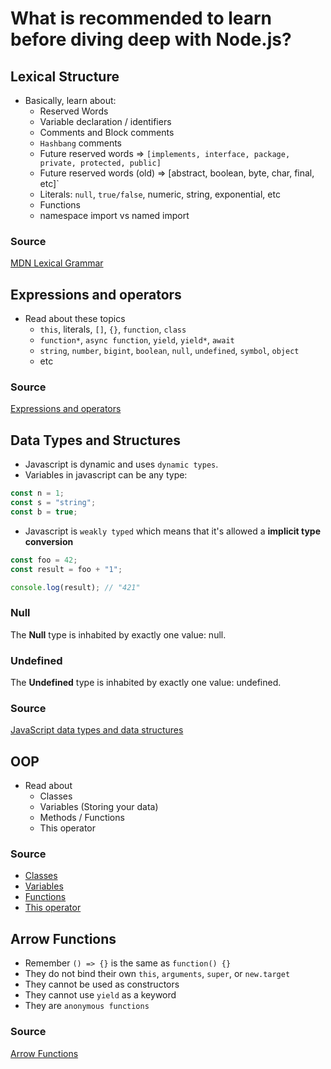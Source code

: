 # What is recommended to learn before diving deep with Node.js?

## Lexical Structure

- Basically, learn about:
  - Reserved Words
  - Variable declaration / identifiers
  - Comments and Block comments
  - `Hashbang` comments
  - Future reserved words => `[implements, interface, package, private, protected, public]`
  - Future reserved words (old) => [abstract, boolean, byte, char, final, etc]`
  - Literals: `null`, `true/false`, numeric, string, exponential, etc
  - Functions
  - namespace import vs named import

### Source

[MDN Lexical Grammar](https://developer.mozilla.org/en-US/docs/Web/JavaScript/Reference/Lexical_grammar)

## Expressions and operators

- Read about these topics
  - `this`, literals, `[]`, `{}`, `function`, `class`
  - `function*`, `async function`, `yield`, `yield*`, `await`
  - `string`, `number`, `bigint`, `boolean`, `null`, `undefined`, `symbol`, `object`
  - etc

### Source

[Expressions and operators](https://developer.mozilla.org/en-US/docs/Web/JavaScript/Reference/Operators)

## Data Types and Structures

- Javascript is dynamic and uses `dynamic types`.
- Variables in javascript can be any type:

```javascript
const n = 1;
const s = "string";
const b = true;
```

- Javascript is `weakly typed` which means that it's allowed a **implicit type conversion**

```javascript
const foo = 42;
const result = foo + "1";

console.log(result); // "421"
```

### Null

The **Null** type is inhabited by exactly one value: null.

### Undefined

The **Undefined** type is inhabited by exactly one value: undefined.

### Source

[JavaScript data types and data structures](https://developer.mozilla.org/en-US/docs/Web/JavaScript/Data_structures)

## OOP

- Read about
  - Classes
  - Variables (Storing your data)
  - Methods / Functions
  - This operator

### Source

- [Classes](https://developer.mozilla.org/en-US/docs/Web/JavaScript/Reference/Classes)
- [Variables](https://developer.mozilla.org/en-US/docs/Learn/JavaScript/First_steps/Variables#what_is_a_variable)
- [Functions](https://developer.mozilla.org/en-US/docs/Web/JavaScript/Guide/Functions)
- [This operator](https://developer.mozilla.org/en-US/docs/Web/JavaScript/Reference/Operators/this)

## Arrow Functions

- Remember `() => {}` is the same as `function() {}`
- They do not bind their own `this`, `arguments`, `super`, or `new.target`
- They cannot be used as constructors
- They cannot use `yield` as a keyword
- They are `anonymous functions`

### Source

[Arrow Functions](https://developer.mozilla.org/en-US/docs/Web/JavaScript/Reference/Functions/Arrow_functions)

